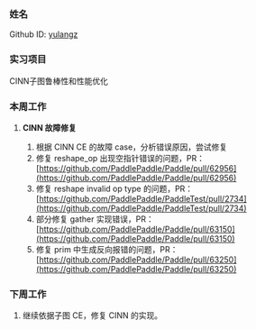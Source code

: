 ### 姓名

Github ID: [yulangz](https://github.com/yulangz)

### 实习项目

CINN子图鲁棒性和性能优化

### 本周工作

1. **CINN 故障修复**

    1. 根据 CINN CE 的故障 case，分析错误原因，尝试修复
    2. 修复 reshape_op 出现空指针错误的问题，PR：[https://github.com/PaddlePaddle/Paddle/pull/62956](https://github.com/PaddlePaddle/Paddle/pull/62956)
    3. 修复 reshape invalid op type 的问题，PR：[https://github.com/PaddlePaddle/PaddleTest/pull/2734](https://github.com/PaddlePaddle/PaddleTest/pull/2734)
    4. 部分修复 gather 实现错误，PR：[https://github.com/PaddlePaddle/Paddle/pull/63150](https://github.com/PaddlePaddle/Paddle/pull/63150)
    5. 修复 prim 中生成反向报错的问题，PR：[https://github.com/PaddlePaddle/Paddle/pull/63250](https://github.com/PaddlePaddle/Paddle/pull/63250)

### 下周工作

1. 继续依据子图 CE，修复 CINN 的实现。
